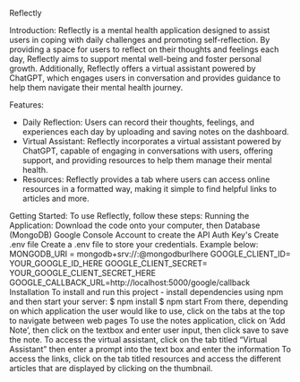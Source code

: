 Reflectly

Introduction: 
Reflectly is a mental health application designed to assist users in coping with daily challenges and promoting self-reflection. 
By providing a space for users to reflect on their thoughts and feelings each day, Reflectly aims to support mental well-being and foster personal growth. 
Additionally, Reflectly offers a virtual assistant powered by ChatGPT, which engages users in conversation and provides guidance to help them navigate their mental health journey.

Features:
- Daily Reflection: Users can record their thoughts, feelings, and experiences each day by uploading and saving notes on the dashboard.
- Virtual Assistant: Reflectly incorporates a virtual assistant powered by ChatGPT, capable of engaging in conversations with users, offering support, and providing resources
  to help them manage their mental health.
- Resources: Reflectly provides a tab where users can access online resources in a formatted way, making it simple to find helpful links to articles and more.

 Getting Started:
To use Reflectly, follow these steps:
Running the Application: Download the code onto your computer, then 
Database (MongoDB) 
Google Console Account to create the API Auth Key's
Create .env file 
Create a .env file to store your credentials. Example below: 
MONGODB_URI = mongodb+srv://<username>:<password>@mongodburlhere 
GOOGLE_CLIENT_ID= YOUR_GOOGLE_ID_HERE 
GOOGLE_CLIENT_SECRET= YOUR_GOOGLE_CLIENT_SECRET_HERE GOOGLE_CALLBACK_URL=http://localhost:5000/google/callback 
Installation
 To install and run this project - install dependencies using npm and then start your server: 
$ npm install 
$ npm start
From there, depending on which application the user would like to use, click on the tabs at the top to navigate between web pages
To use the notes application, click on ‘Add Note’, then click on the textbox and enter user input, then click save to save the note.
To access the virtual assistant, click on the tab titled “Virtual Assistant” then enter a prompt into the text box and enter the information
To access the links, click on the tab titled resources and access the different articles that are displayed by clicking on the thumbnail.



